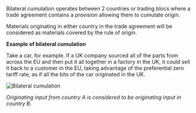Bilateral cumulation operates between 2 countries or trading blocs where a trade agreement contains a provision allowing them to cumulate origin.

Materials originating in either country in the trade agreement will be considered as materials covered by the rule of origin.

**Example of bilateral cumulation**

Take a car, for example. If a UK company sourced all of the parts from across the EU and then put it all together in a factory in the UK, it could sell it back to a customer in the EU, taking advantage of the preferential zero tariff rate, as if all the bits of the car originated in the UK.

![Bilateral cumulation](/public/images/cumulation/bilateral.png)

_Originating input from country A is considered to be originating input in country B._
